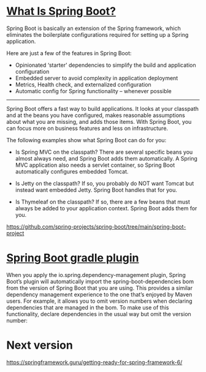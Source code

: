 # [What Is Spring Boot?](https://www.baeldung.com/spring-vs-spring-boot)
Spring Boot is basically an extension of the Spring framework, which eliminates the boilerplate configurations required for setting up a Spring application.

Here are just a few of the features in Spring Boot:

- Opinionated ‘starter' dependencies to simplify the build and application configuration
- Embedded server to avoid complexity in application deployment
- Metrics, Health check, and externalized configuration
- Automatic config for Spring functionality – whenever possible
---
Spring Boot offers a fast way to build applications. 
It looks at your classpath and at the beans you have configured, makes reasonable assumptions about what you are missing, and adds those items. 
With Spring Boot, you can focus more on business features and less on infrastructure.

The following examples show what Spring Boot can do for you:

- Is Spring MVC on the classpath? There are several specific beans you almost always need, and Spring Boot adds them automatically. A Spring MVC application also needs a servlet container, so Spring Boot automatically configures embedded Tomcat.

- Is Jetty on the classpath? If so, you probably do NOT want Tomcat but instead want embedded Jetty. Spring Boot handles that for you.

- Is Thymeleaf on the classpath? If so, there are a few beans that must always be added to your application context. Spring Boot adds them for you.

https://github.com/spring-projects/spring-boot/tree/main/spring-boot-project


# [Spring Boot gradle plugin](https://docs.spring.io/spring-boot/docs/current/gradle-plugin/reference/htmlsingle/#introduction)

When you apply the io.spring.dependency-management plugin, Spring Boot’s plugin will automatically import the spring-boot-dependencies bom from the version of Spring Boot that you are using. This provides a similar dependency management experience to the one that’s enjoyed by Maven users. For example, it allows you to omit version numbers when declaring dependencies that are managed in the bom. To make use of this functionality, declare dependencies in the usual way but omit the version number:


# Next version
https://springframework.guru/getting-ready-for-spring-framework-6/